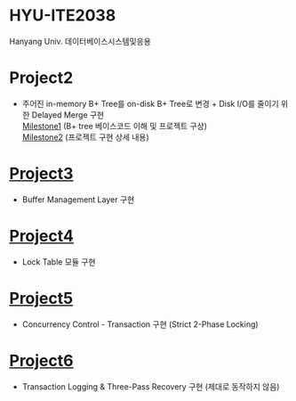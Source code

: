 # HYU-ITE2038
Hanyang Univ. 데이터베이스시스템및응용

# Project2
- 주어진 in-memory B+ Tree를 on-disk B+ Tree로 변경 + Disk I/O를 줄이기 위한 Delayed Merge 구현  
[Milestone1](https://github.com/dycha0430/HYU-ITE2038/wiki/Project2-Milestone1) (B+ tree 베이스코드 이해 및 프로젝트 구상)  
[Milestone2](https://github.com/dycha0430/HYU-ITE2038/wiki/Project2-Milestone2) (프로젝트 구현 상세 내용)

# [Project3](https://github.com/dycha0430/HYU-ITE2038/wiki/Project3)
- Buffer Management Layer 구현  

# [Project4](https://github.com/dycha0430/HYU-ITE2038/wiki/Project4)
- Lock Table 모듈 구현  


# [Project5](https://github.com/dycha0430/HYU-ITE2038/wiki/Project5)
- Concurrency Control - Transaction 구현 (Strict 2-Phase Locking)  


# [Project6](https://github.com/dycha0430/HYU-ITE2038/wiki/Project6)
- Transaction Logging & Three-Pass Recovery 구현 (제대로 동작하지 않음)  

